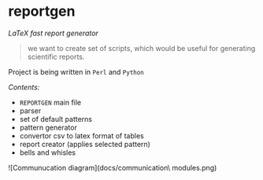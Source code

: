 # reportgen
*LaTeX fast report generator*

>we want to create set of scripts, which would 
>be useful for generating scientific reports.

Project is being written in `Perl` and `Python`

*Contents:*
- `REPORTGEN` main file
- parser
- set of default patterns
- pattern generator 
- convertor csv to latex format of tables
- report creator (applies selected pattern)
- bells and whisles

![Communucation diagram](docs/communication\ modules.png)